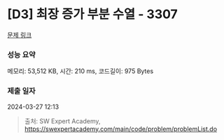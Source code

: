 # [D3] 최장 증가 부분 수열 - 3307 

[문제 링크](https://swexpertacademy.com/main/code/problem/problemDetail.do?contestProbId=AWBOKg-a6l0DFAWr) 

### 성능 요약

메모리: 53,512 KB, 시간: 210 ms, 코드길이: 975 Bytes

### 제출 일자

2024-03-27 12:13



> 출처: SW Expert Academy, https://swexpertacademy.com/main/code/problem/problemList.do